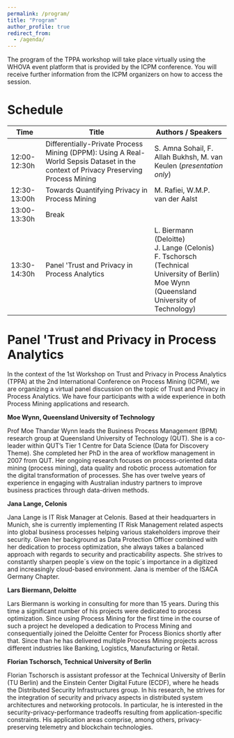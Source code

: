 ```yaml
---
permalink: /program/
title: "Program"
author_profile: true
redirect_from: 
  - /agenda/
---
```


The program of the TPPA workshop will take place virtually using the WHOVA event platform that is provided by the ICPM conference. You will receive further information from the ICPM organizers on how to access the session.

# Schedule

| Time            | Title    | Authors / Speakers                                                             |
| --------------- | --------- | ------------------------------------------------------------ |
| 12:00-12:30h    | Differentially-Private Process Mining (DPPM): Using A Real-World Sepsis Dataset in the context of Privacy Preserving Process Mining | S. Amna Sohail, F. Allah Bukhsh, M. van Keulen (*presentation only*) |
| 12:30-13:00h       | Towards Quantifying Privacy in Process Mining       | M. Rafiei, W.M.P. van der Aalst                          |
| 13:00-13:30h       | Break       |                           |
| 13:30-14:30h       | Panel 'Trust and Privacy in Process Analytics   |  L. Biermann (Deloitte) <br> J. Lange (Celonis) <br> F. Tschorsch (Technical University of Berlin) <br> Moe Wynn (Queensland University of Technology)                         |

# Panel 'Trust and Privacy in Process Analytics

In the context of the 1st Workshop on Trust and Privacy in Process Analytics (TPPA) at the 2nd International Conference on Process Mining (ICPM), we are organizing a virtual panel discussion on the topic of Trust and Privacy in Process Analytics. We have four participants with a wide experience in both Process Mining applications and research.

**Moe Wynn, Queensland University of Technology**

Prof Moe Thandar Wynn leads the Business Process Management (BPM) research group at Queensland University of Technology (QUT). She is a co-leader within QUT’s Tier 1 Centre for Data Science (Data for Discovery Theme). She completed her PhD in the area of workflow management in 2007 from QUT. Her ongoing research focuses on process-oriented data mining (process mining), data quality and robotic process automation for the digital transformation of processes. She has over twelve years of experience in engaging with Australian industry partners to improve business practices through data-driven methods.

**Jana Lange, Celonis**

Jana Lange is IT Risk Manager at Celonis. Based at their headquarters in Munich, she is currently implementing IT Risk Management related aspects into global business processes helping various stakeholders improve their security. Given her background as Data Protection Officer combined with her dedication to process optimization, she always takes a balanced approach with regards to security and practicability aspects. She strives to constantly sharpen people´s view on the topic´s importance in a digitized and increasingly cloud-based environment. Jana is member of the ISACA Germany Chapter.

**Lars Biermann, Deloitte**

Lars Biermann is working in consulting for more than 15 years. During this time a significant number of his projects were dedicated to process optimization. Since using Process Mining for the first time in the course of such a project he developed a dedication to Process Mining and consequentially joined the Deloitte Center for Process Bionics shortly after that. Since than he has delivered multiple Process Mining projects across different industries like Banking, Logistics, Manufacturing or Retail.

**Florian Tschorsch, Technical University of Berlin**

Florian Tschorsch is assistant professor at the Technical University of Berlin (TU Berlin) and the Einstein Center Digital Future (ECDF), where he heads the Distributed Security Infrastructures group. In his research, he strives for the integration of security and privacy aspects in distributed system architectures and networking protocols. In particular, he is interested in the security-privacy-performance tradeoffs resulting from application-specific constraints. His application areas comprise, among others, privacy-preserving telemetry and blockchain technologies.
